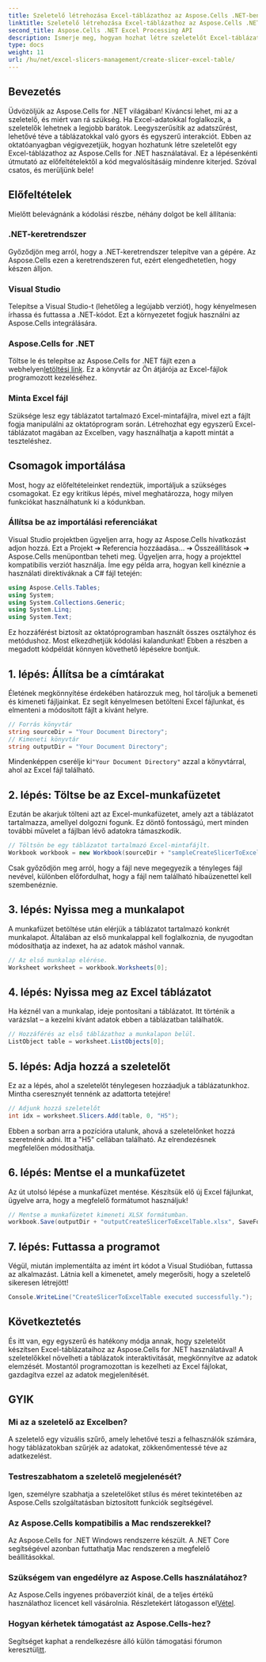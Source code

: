 ```yaml
---
title: Szeletelő létrehozása Excel-táblázathoz az Aspose.Cells .NET-ben
linktitle: Szeletelő létrehozása Excel-táblázathoz az Aspose.Cells .NET-ben
second_title: Aspose.Cells .NET Excel Processing API
description: Ismerje meg, hogyan hozhat létre szeletelőt Excel-táblázatokban az Aspose.Cells for .NET használatával. Lépésről lépésre szóló útmutató a hatékony adatszűréshez.
type: docs
weight: 11
url: /hu/net/excel-slicers-management/create-slicer-excel-table/
---
```

## Bevezetés
Üdvözöljük az Aspose.Cells for .NET világában! Kíváncsi lehet, mi az a szeletelő, és miért van rá szükség. Ha Excel-adatokkal foglalkozik, a szeletelők lehetnek a legjobb barátok. Leegyszerűsítik az adatszűrést, lehetővé téve a táblázatokkal való gyors és egyszerű interakciót. Ebben az oktatóanyagban végigvezetjük, hogyan hozhatunk létre szeletelőt egy Excel-táblázathoz az Aspose.Cells for .NET használatával.
Ez a lépésenkénti útmutató az előfeltételektől a kód megvalósításáig mindenre kiterjed. Szóval csatos, és merüljünk bele!
## Előfeltételek
Mielőtt belevágnánk a kódolási részbe, néhány dolgot be kell állítania:
### .NET-keretrendszer
Győződjön meg arról, hogy a .NET-keretrendszer telepítve van a gépére. Az Aspose.Cells ezen a keretrendszeren fut, ezért elengedhetetlen, hogy készen álljon.
### Visual Studio
Telepítse a Visual Studio-t (lehetőleg a legújabb verziót), hogy kényelmesen írhassa és futtassa a .NET-kódot. Ezt a környezetet fogjuk használni az Aspose.Cells integrálására.
### Aspose.Cells for .NET
 Töltse le és telepítse az Aspose.Cells for .NET fájlt ezen a webhelyen[letöltési link](https://releases.aspose.com/cells/net/). Ez a könyvtár az Ön átjárója az Excel-fájlok programozott kezeléséhez.
### Minta Excel fájl
Szüksége lesz egy táblázatot tartalmazó Excel-mintafájlra, mivel ezt a fájlt fogja manipulálni az oktatóprogram során. Létrehozhat egy egyszerű Excel-táblázatot magában az Excelben, vagy használhatja a kapott mintát a teszteléshez.
## Csomagok importálása
Most, hogy az előfeltételeinket rendeztük, importáljuk a szükséges csomagokat. Ez egy kritikus lépés, mivel meghatározza, hogy milyen funkciókat használhatunk ki a kódunkban.
### Állítsa be az importálási referenciákat
Visual Studio projektben ügyeljen arra, hogy az Aspose.Cells hivatkozást adjon hozzá. Ezt a Projekt ➔ Referencia hozzáadása... ➔ Összeállítások ➔ Aspose.Cells menüpontban teheti meg. Ügyeljen arra, hogy a projekttel kompatibilis verziót használja.
Íme egy példa arra, hogyan kell kinéznie a használati direktíváknak a C# fájl tetején:
```csharp
using Aspose.Cells.Tables;
using System;
using System.Collections.Generic;
using System.Linq;
using System.Text;
```
Ez hozzáférést biztosít az oktatóprogramban használt összes osztályhoz és metódushoz.
Most elkezdhetjük kódolási kalandunkat! Ebben a részben a megadott kódpéldát könnyen követhető lépésekre bontjuk.
## 1. lépés: Állítsa be a címtárakat
Életének megkönnyítése érdekében határozzuk meg, hol tároljuk a bemeneti és kimeneti fájljainkat. Ez segít kényelmesen betölteni Excel fájlunkat, és elmenteni a módosított fájlt a kívánt helyre.
```csharp
// Forrás könyvtár
string sourceDir = "Your Document Directory";
// Kimeneti könyvtár
string outputDir = "Your Document Directory";
```
 Mindenképpen cserélje ki`"Your Document Directory"` azzal a könyvtárral, ahol az Excel fájl található.
## 2. lépés: Töltse be az Excel-munkafüzetet
Ezután be akarjuk tölteni azt az Excel-munkafüzetet, amely azt a táblázatot tartalmazza, amellyel dolgozni fogunk. Ez döntő fontosságú, mert minden további művelet a fájlban lévő adatokra támaszkodik.
```csharp
// Töltsön be egy táblázatot tartalmazó Excel-mintafájlt.
Workbook workbook = new Workbook(sourceDir + "sampleCreateSlicerToExcelTable.xlsx");
```
Csak győződjön meg arról, hogy a fájl neve megegyezik a tényleges fájl nevével, különben előfordulhat, hogy a fájl nem található hibaüzenettel kell szembenéznie.
## 3. lépés: Nyissa meg a munkalapot
A munkafüzet betöltése után elérjük a táblázatot tartalmazó konkrét munkalapot. Általában az első munkalappal kell foglalkoznia, de nyugodtan módosíthatja az indexet, ha az adatok máshol vannak.
```csharp
// Az első munkalap elérése.
Worksheet worksheet = workbook.Worksheets[0];
```
## 4. lépés: Nyissa meg az Excel táblázatot
Ha kéznél van a munkalap, ideje pontosítani a táblázatot. Itt történik a varázslat – a kezelni kívánt adatok ebben a táblázatban találhatók.
```csharp
// Hozzáférés az első táblázathoz a munkalapon belül.
ListObject table = worksheet.ListObjects[0];
```
## 5. lépés: Adja hozzá a szeletelőt
Ez az a lépés, ahol a szeletelőt ténylegesen hozzáadjuk a táblázatunkhoz. Mintha cseresznyét tennénk az adattorta tetejére! 
```csharp
// Adjunk hozzá szeletelőt
int idx = worksheet.Slicers.Add(table, 0, "H5");
```
Ebben a sorban arra a pozícióra utalunk, ahová a szeletelőnket hozzá szeretnénk adni. Itt a "H5" cellában található. Az elrendezésnek megfelelően módosíthatja.
## 6. lépés: Mentse el a munkafüzetet
Az út utolsó lépése a munkafüzet mentése. Készítsük elő új Excel fájlunkat, ügyelve arra, hogy a megfelelő formátumot használjuk!
```csharp
// Mentse a munkafüzetet kimeneti XLSX formátumban.
workbook.Save(outputDir + "outputCreateSlicerToExcelTable.xlsx", SaveFormat.Xlsx);
```
## 7. lépés: Futtassa a programot
Végül, miután implementálta az imént írt kódot a Visual Studióban, futtassa az alkalmazást. Látnia kell a kimenetet, amely megerősíti, hogy a szeletelő sikeresen létrejött!
```csharp
Console.WriteLine("CreateSlicerToExcelTable executed successfully.");
```
## Következtetés
És itt van, egy egyszerű és hatékony módja annak, hogy szeletelőt készítsen Excel-táblázataihoz az Aspose.Cells for .NET használatával! A szeletelőkkel növelheti a táblázatok interaktivitását, megkönnyítve az adatok elemzését. Mostantól programozottan is kezelheti az Excel fájlokat, gazdagítva ezzel az adatok megjelenítését.
## GYIK

### Mi az a szeletelő az Excelben?
A szeletelő egy vizuális szűrő, amely lehetővé teszi a felhasználók számára, hogy táblázatokban szűrjék az adatokat, zökkenőmentessé téve az adatkezelést.
  
### Testreszabhatom a szeletelő megjelenését?
Igen, személyre szabhatja a szeletelőket stílus és méret tekintetében az Aspose.Cells szolgáltatásban biztosított funkciók segítségével.
  
### Az Aspose.Cells kompatibilis a Mac rendszerekkel?
Az Aspose.Cells for .NET Windows rendszerre készült. A .NET Core segítségével azonban futtathatja Mac rendszeren a megfelelő beállításokkal.
  
### Szükségem van engedélyre az Aspose.Cells használatához?
 Az Aspose.Cells ingyenes próbaverziót kínál, de a teljes értékű használathoz licencet kell vásárolnia. Részletekért látogasson el[Vétel](https://purchase.aspose.com/buy).
  
### Hogyan kérhetek támogatást az Aspose.Cells-hez?
 Segítséget kaphat a rendelkezésre álló külön támogatási fórumon keresztül[itt](https://forum.aspose.com/c/cells/9).